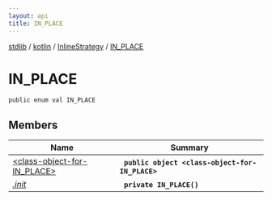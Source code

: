 ```yaml
---
layout: api
title: IN_PLACE
---
```

[stdlib](../../../index.md) / [kotlin](../../index.md) / [InlineStrategy](../index.md) / [IN_PLACE](index.md)

# IN_PLACE

```
public enum val IN_PLACE
```

## Members

| Name | Summary |
|------|---------|
|[&lt;class-object-for-IN_PLACE&gt;](_class-object-for-IN_PLACE_/index.md)|&nbsp;&nbsp;**`public object <class-object-for-IN_PLACE>`**<br>|
|[*.init*](_init_.md)|&nbsp;&nbsp;**`private IN_PLACE()`**<br>|

